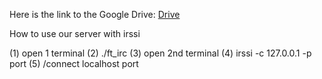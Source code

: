 Here is the link to the Google Drive: [Drive](https://drive.google.com/drive/folders/1NQUwIy_WdnZUb7Thk9S-tuxKYVfBdyja)

How to use our server with irssi

(1) open 1 terminal
(2) ./ft_irc <port><passwd>
(3) open 2nd terminal
(4) irssi -c 127.0.0.1 -p port
(5) /connect localhost port
